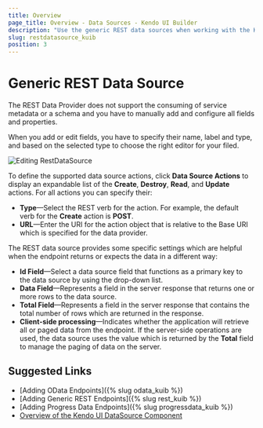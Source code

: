 ```yaml
---
title: Overview
page_title: Overview - Data Sources - Kendo UI Builder
description: "Use the generic REST data sources when working with the Kendo UI Builder."
slug: restdatasource_kuib
position: 3
---
```


# Generic REST Data Source

The REST Data Provider does not support the consuming of service metadata or a schema and you have to manually add and configure all fields and properties.

When you add or edit fields, you have to specify their name, label and type, and based on the selected type to choose the right editor for your filed.

<img src="../images/kuib-editdatasource-odata-progress.png" class="img-responsive" alt="Editing RestDataSource"/>

To define the supported data source actions, click **Data Source Actions** to display an expandable list of the **Create**, **Destroy**, **Read**, and **Update** actions. For all actions you can specify their:
* **Type**&mdash;Select the REST verb for the action. For example, the default verb for the **Create** action is **POST**.
* **URL**&mdash;Enter the URI for the action object that is relative to the Base URI which is specified for the data provider.

The REST data source provides some specific settings which are helpful when the endpoint returns or expects the data in a different way:

* **Id Field**&mdash;Select a data source field that functions as a primary key to the data source by using the drop-down list.
* **Data Field**&mdash;Represents a field in the server response that returns one or more rows to the data source.
* **Total Field**&mdash;Represents a field in the server response that contains the total number of rows which are returned in the response.
* **Client-side processing**&mdash;Indicates whether the application will retrieve all or paged data from the endpoint. If the server-side operations are used, the data source uses the value which is returned by the **Total** field to manage the paging of data on the server.

## Suggested Links

* [Adding OData Endpoints]({% slug odata_kuib %})
* [Adding Generic REST Endpoints]({% slug rest_kuib %})
* [Adding Progress Data Endpoints]({% slug progressdata_kuib %})
* [Overview of the Kendo UI DataSource Component](https://docs.telerik.com/kendo-ui/framework/datasource/overview)
